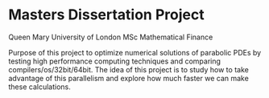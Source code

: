 # Masters Dissertation Project #
Queen Mary University of London
MSc Mathematical Finance

Purpose of this project to optimize numerical solutions of parabolic PDEs by testing high performance computing techniques and comparing compilers/os/32bit/64bit. The idea of this project is to study how to take advantage of this parallelism and explore how much faster we can make these calculations.